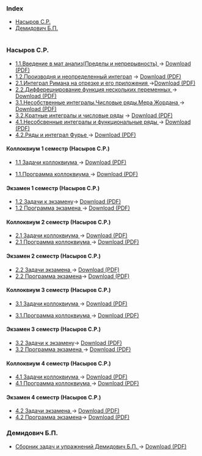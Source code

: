 ### Index

* [Насыров С.Р.](#насыров-ср)
* [Демидович Б.П.](#демидович-бп)
#
#
#
#
#
#
#
#
#
#
#
#

### Насыров С.Р.

* [1.1.Введение в мат анализ(Пределы и непрерывность)
](https://github.com/ifanzilka/Mathematics_KPFU/blob/master/links/books_mathematical_analysis/1.1.%D0%92%D0%B2%D0%B5%D0%B4%D0%B5%D0%BD%D0%B8%D0%B5%20%D0%B2%20%D0%BC%D0%B0%D1%82%20%D0%B0%D0%BD%D0%B0%D0%BB%D0%B8%D0%B7(%D0%9F%D1%80%D0%B5%D0%B4%D0%B5%D0%BB%D1%8B%20%D0%B8%20%D0%BD%D0%B5%D0%BF%D1%80%D0%B5%D1%80%D1%8B%D0%B2%D0%BD%D0%BE%D1%81%D1%82%D1%8C)1%20%D1%81%D0%B5%D0%BC%D0%B5%D1%81%D1%82%D1%80(C.P.%D0%9D%D0%B0%D1%81%D1%8B%D1%80%D0%BE%D0%B2).pdf) -> [Download (PDF)](https://github.com/ifanzilka/Mathematics_KPFU/raw/master/links/books_mathematical_analysis/1.1.%D0%92%D0%B2%D0%B5%D0%B4%D0%B5%D0%BD%D0%B8%D0%B5%20%D0%B2%20%D0%BC%D0%B0%D1%82%20%D0%B0%D0%BD%D0%B0%D0%BB%D0%B8%D0%B7(%D0%9F%D1%80%D0%B5%D0%B4%D0%B5%D0%BB%D1%8B%20%D0%B8%20%D0%BD%D0%B5%D0%BF%D1%80%D0%B5%D1%80%D1%8B%D0%B2%D0%BD%D0%BE%D1%81%D1%82%D1%8C)1%20%D1%81%D0%B5%D0%BC%D0%B5%D1%81%D1%82%D1%80(C.P.%D0%9D%D0%B0%D1%81%D1%8B%D1%80%D0%BE%D0%B2).pdf)
* [1.2.Производня и неопределенный интеграл](https://github.com/ifanzilka/Mathematics_KPFU/blob/master/links/books_mathematical_analysis/1.2.%D0%9F%D1%80%D0%BE%D0%B8%D0%B7%D0%B2%D0%BE%D0%B4%D0%BD%D1%8F%20%D0%B8%20%D0%BD%D0%B5%D0%BE%D0%BF%D1%80%D0%B5%D0%B4%D0%B5%D0%BB%D0%B5%D0%BD%D0%BD%D1%8B%D0%B9%20%D0%B8%D0%BD%D1%82%D0%B5%D0%B3%D1%80%D0%B0%D0%BB.pdf)  -> [Download (PDF)](https://github.com/ifanzilka/Mathematics_KPFU/raw/master/links/books_mathematical_analysis/1.2.%D0%9F%D1%80%D0%BE%D0%B8%D0%B7%D0%B2%D0%BE%D0%B4%D0%BD%D1%8F%20%D0%B8%20%D0%BD%D0%B5%D0%BE%D0%BF%D1%80%D0%B5%D0%B4%D0%B5%D0%BB%D0%B5%D0%BD%D0%BD%D1%8B%D0%B9%20%D0%B8%D0%BD%D1%82%D0%B5%D0%B3%D1%80%D0%B0%D0%BB.pdf)
* [2.1.Интеграл Римана на отрезке и его приложения
](https://github.com/ifanzilka/Mathematics_KPFU/blob/master/links/books_mathematical_analysis/2.1_Integral_Rimana_na_otrezke_i_ego_prilozhenia.pdf) ->[Download (PDF)](https://github.com/ifanzilka/Mathematics_KPFU/raw/master/links/books_mathematical_analysis/2.1_Integral_Rimana_na_otrezke_i_ego_prilozhenia.pdf)
* [2.2.Дифферецнирование функция нескольких переменныx
](https://github.com/ifanzilka/Mathematics_KPFU/blob/master/links/books_mathematical_analysis/2.2.%D0%94%D0%B8%D1%84%D1%84%D0%B5%D1%80%D0%B5%D1%86%D0%BD%D0%B8%D1%80%D0%BE%D0%B2%D0%B0%D0%BD%D0%B8%D0%B5%20%D1%84%D1%83%D0%BD%D0%BA%D1%86%D0%B8%D1%8F%20%D0%BD%D0%B5%D1%81%D0%BA%D0%BE%D0%BB%D1%8C%D0%BA%D0%B8%D1%85%20%D0%BF%D0%B5%D1%80%D0%B5%D0%BC%D0%B5%D0%BD%D0%BD%D1%8B.pdf) -> [Download (PDF)](https://github.com/ifanzilka/Mathematics_KPFU/raw/master/links/books_mathematical_analysis/2.2.%D0%94%D0%B8%D1%84%D1%84%D0%B5%D1%80%D0%B5%D1%86%D0%BD%D0%B8%D1%80%D0%BE%D0%B2%D0%B0%D0%BD%D0%B8%D0%B5%20%D1%84%D1%83%D0%BD%D0%BA%D1%86%D0%B8%D1%8F%20%D0%BD%D0%B5%D1%81%D0%BA%D0%BE%D0%BB%D1%8C%D0%BA%D0%B8%D1%85%20%D0%BF%D0%B5%D1%80%D0%B5%D0%BC%D0%B5%D0%BD%D0%BD%D1%8B.pdf)
* [3.1.Несобственные интегралы.Числовые ряды.Мера Жордана
](https://github.com/ifanzilka/Mathematics_KPFU/blob/master/links/books_mathematical_analysis/3.1Nasyrov_31_2018.pdf) -> [Download (PDF)](https://github.com/ifanzilka/Mathematics_KPFU/raw/master/links/books_mathematical_analysis/3.1Nasyrov_31_2018.pdf)
* [3.2.Кратные интегралы и числовые ряды](https://github.com/ifanzilka/Mathematics_KPFU/blob/master/links/books_mathematical_analysis/3.2.%D0%9A%D1%80%D0%B0%D1%82%D0%BD%D1%8B%D0%B5%20%D0%B8%D0%BD%D1%82%D0%B5%D0%B3%D1%80%D0%B0%D0%BB%D1%8B%20%D0%B8%20%D1%87%D0%B8%D1%81%D0%BB%D0%BE%D0%B2%D1%8B%D0%B5%20%D1%80%D1%8F%D0%B4%D1%8B.pdf) -> [Download (PDF)](https://github.com/ifanzilka/Mathematics_KPFU/raw/master/links/books_mathematical_analysis/3.2.%D0%9A%D1%80%D0%B0%D1%82%D0%BD%D1%8B%D0%B5%20%D0%B8%D0%BD%D1%82%D0%B5%D0%B3%D1%80%D0%B0%D0%BB%D1%8B%20%D0%B8%20%D1%87%D0%B8%D1%81%D0%BB%D0%BE%D0%B2%D1%8B%D0%B5%20%D1%80%D1%8F%D0%B4%D1%8B.pdf)
* [4.1.Несобсвенные интегралы и функциональные ряды
](https://github.com/ifanzilka/Mathematics_KPFU/blob/master/links/books_mathematical_analysis/4.1.%D0%9D%D0%B5%D1%81%D0%BE%D0%B1%D1%81%D0%B2%D0%B5%D0%BD%D0%BD%D1%8B%D0%B5%20%D0%B8%D0%BD%D1%82%D0%B5%D0%B3%D1%80%D0%B0%D0%BB%D1%8B%20%D0%B8%20%D1%84%D1%83%D0%BD%D0%BA%D1%86%D0%B8%D0%BE%D0%BD%D0%B0%D0%BB%D1%8C%D0%BD%D1%8B%D0%B5%20%D1%80%D1%8F%D0%B4%D1%8B%20.pdf) -> [Download (PDF)](https://github.com/ifanzilka/Mathematics_KPFU/raw/master/links/books_mathematical_analysis/4.1.%D0%9D%D0%B5%D1%81%D0%BE%D0%B1%D1%81%D0%B2%D0%B5%D0%BD%D0%BD%D1%8B%D0%B5%20%D0%B8%D0%BD%D1%82%D0%B5%D0%B3%D1%80%D0%B0%D0%BB%D1%8B%20%D0%B8%20%D1%84%D1%83%D0%BD%D0%BA%D1%86%D0%B8%D0%BE%D0%BD%D0%B0%D0%BB%D1%8C%D0%BD%D1%8B%D0%B5%20%D1%80%D1%8F%D0%B4%D1%8B%20.pdf)
* [4.2.Ряды и интеграл Фурье
](https://github.com/ifanzilka/Mathematics_KPFU/blob/master/links/books_mathematical_analysis/4.2.%D0%A0%D1%8F%D0%B4%D1%8B%20%D0%A4%D1%83%D1%80%D1%8C%D0%B5.pdf) -> [Download (PDF)](https://github.com/ifanzilka/Mathematics_KPFU/raw/master/links/books_mathematical_analysis/4.2.%D0%A0%D1%8F%D0%B4%D1%8B%20%D0%A4%D1%83%D1%80%D1%8C%D0%B5.pdf)
#### Коллоквиум 1 семестр (Насыров С.Р.)
* [1.1 Задачи коллоквиума
](https://github.com/ifanzilka/Mathematics_KPFU/blob/master/links/books_mathematical_analysis/1.1.ZADAChI_KOLLOKVIUMA_1-MA.pdf) -> [Download (PDF)](https://github.com/ifanzilka/Mathematics_KPFU/raw/master/links/books_mathematical_analysis/1.1.ZADAChI_KOLLOKVIUMA_1-MA.pdf)

* [1.1.Программа коллоквиума
](https://github.com/ifanzilka/Mathematics_KPFU/blob/master/links/books_mathematical_analysis/1.1.PROGRAMMA_KOLLOKVIUMA_1-MA.pdf)-> [Download (PDF)](https://github.com/ifanzilka/Mathematics_KPFU/raw/master/links/books_mathematical_analysis/1.1.PROGRAMMA_KOLLOKVIUMA_1-MA.pdf)
#### Экзамен 1 семестр (Насыров С.Р.)
* [1.2 Задачи к экзамену](https://github.com/ifanzilka/Mathematics_KPFU/blob/master/links/books_mathematical_analysis/1.2.zadachi_k_EXAM_1.pdf)-> [Download (PDF)](https://github.com/ifanzilka/Mathematics_KPFU/raw/master/links/books_mathematical_analysis/1.2.zadachi_k_EXAM_1.pdf)
* [1.2 Программа экзамена
](https://github.com/ifanzilka/Mathematics_KPFU/blob/master/links/books_mathematical_analysis/1.2.%D0%9F%D1%80%D0%BE%D0%B3%D1%80%D0%B0%D0%BC%D0%BC%D0%B0%20%D0%AD%D0%BA%D0%B7%D0%B0%D0%BC%D0%B5%D0%BD%D0%B0.pdf)-> [Download (PDF)](https://github.com/ifanzilka/Mathematics_KPFU/raw/master/links/books_mathematical_analysis/1.2.%D0%9F%D1%80%D0%BE%D0%B3%D1%80%D0%B0%D0%BC%D0%BC%D0%B0%20%D0%AD%D0%BA%D0%B7%D0%B0%D0%BC%D0%B5%D0%BD%D0%B0.pdf)
#### Коллоквиум 2 семестр (Насыров С.Р.)
* [2.1 Задачи коллоквиума
](https://github.com/ifanzilka/Mathematics_KPFU/blob/master/links/books_mathematical_analysis/2.1.zadachi_coll_2.pdf)-> [Download (PDF)](https://github.com/ifanzilka/Mathematics_KPFU/raw/master/links/books_mathematical_analysis/2.1.zadachi_coll_2.pdf)
* [2.1 Программа коллоквиума
](https://github.com/ifanzilka/Mathematics_KPFU/blob/master/links/books_mathematical_analysis/2.1%D0%9F%D1%80%D0%BE%D0%B3%D1%80%D0%B0%D0%BC%D0%BC%D0%B0.pdf)-> [Download (PDF)](https://github.com/ifanzilka/Mathematics_KPFU/raw/master/links/books_mathematical_analysis/2.1%D0%9F%D1%80%D0%BE%D0%B3%D1%80%D0%B0%D0%BC%D0%BC%D0%B0.pdf)
#### Экзамен 2 семестр (Насыров С.Р.)
* [2.2 Задачи экзамена
](https://github.com/ifanzilka/Mathematics_KPFU/blob/master/links/books_mathematical_analysis/2.2voprosy_EXAM2.pdf)-> [Download (PDF)](https://github.com/ifanzilka/Mathematics_KPFU/raw/master/links/books_mathematical_analysis/2.2voprosy_EXAM2.pdf)
* [2.2 Программа экзамена](https://github.com/ifanzilka/Mathematics_KPFU/blob/master/links/books_mathematical_analysis/2.2.PRG_EX2.pdf)-> [Download (PDF)](https://github.com/ifanzilka/Mathematics_KPFU/raw/master/links/books_mathematical_analysis/2.2.PRG_EX2.pdf)
#### Коллоквиум 3 семестр (Насыров С.Р.)
* [3.1 Задачи коллоквиума
](https://github.com/ifanzilka/Mathematics_KPFU/blob/master/links/books_mathematical_analysis/3.1.zadachi_COLL_3.pdf) -> [Download (PDF)](https://github.com/ifanzilka/Mathematics_KPFU/raw/master/links/books_mathematical_analysis/3.1.zadachi_COLL_3.pdf)

* [3.1.Программа коллоквиума
](https://github.com/ifanzilka/Mathematics_KPFU/blob/master/links/books_mathematical_analysis/3.1.PRG_3.pdf)-> [Download (PDF)](https://github.com/ifanzilka/Mathematics_KPFU/raw/master/links/books_mathematical_analysis/3.1.PRG_3.pdf)
#### Экзамен 3 семестр (Насыров С.Р.)
* [3.2 Задачи к экзамену](https://github.com/ifanzilka/Mathematics_KPFU/blob/master/links/books_mathematical_analysis/3.2.zadachi_EXAM.pdf)-> [Download (PDF)](https://github.com/ifanzilka/Mathematics_KPFU/raw/master/links/books_mathematical_analysis/3.2.zadachi_EXAM.pdf)
* [3.2 Программа экзамена
](https://github.com/ifanzilka/Mathematics_KPFU/blob/master/links/books_mathematical_analysis/3.2.PRGR_EX_2004.pdf)-> [Download (PDF)](https://github.com/ifanzilka/Mathematics_KPFU/raw/master/links/books_mathematical_analysis/3.2.PRGR_EX_2004.pdf)
#### Коллоквиум 4 семестр (Насыров С.Р.)
* [4.1 Задачи коллоквиума
](https://github.com/ifanzilka/Mathematics_KPFU/blob/master/links/books_mathematical_analysis/4.1.Zadachi_kollokviuma_i_ekzamena_po_MA.pdf)-> [Download (PDF)](https://github.com/ifanzilka/Mathematics_KPFU/raw/master/links/books_mathematical_analysis/4.1.Zadachi_kollokviuma_i_ekzamena_po_MA.pdf)
* [4.1 Программа коллоквиума
](https://github.com/ifanzilka/Mathematics_KPFU/blob/master/links/books_mathematical_analysis/4.1.Bilety_kollokviuma_po_MA.pdf)-> [Download (PDF)](https://github.com/ifanzilka/Mathematics_KPFU/raw/master/links/books_mathematical_analysis/4.1.Bilety_kollokviuma_po_MA.pdf)
#### Экзамен 4 семестр (Насыров С.Р.)
* [4.2 Задачи экзамена
](https://github.com/ifanzilka/Mathematics_KPFU/blob/master/links/books_mathematical_analysis/4.2.zadachi_k_EXAM_4.pdf)-> [Download (PDF)](https://github.com/ifanzilka/Mathematics_KPFU/raw/master/links/books_mathematical_analysis/4.2.zadachi_k_EXAM_4.pdf)
* [4.2 Программа экзамена](https://github.com/ifanzilka/Mathematics_KPFU/blob/master/links/books_mathematical_analysis/4.1.EXAM_4_2019.pdf)-> [Download (PDF)](https://github.com/ifanzilka/Mathematics_KPFU/raw/master/links/books_mathematical_analysis/4.1.EXAM_4_2019.pdf)

### Демидович Б.П.
* [Сборник задач и упражнений Демидович Б.П.
](https://github.com/ifanzilka/Mathematics_KPFU/blob/master/links/books_mathematical_analysis/demidovich/20-%20%D0%A1%D0%B1%D0%BE%D1%80%D0%BD%D0%B8%D0%BA%20%D0%B7%D0%B0%D0%B4%D0%B0%D1%87%20%D0%B8%20%D1%83%D0%BF%D1%80.%20%D0%BF%D0%BE%20%D0%BC%D0%B0%D1%82.%20%D0%B0%D0%BD%D0%B0%D0%BB%D0%B8%D0%B7%D1%83_%D0%94%D0%B5%D0%BC%D0%B8%D0%B4%D0%BE%D0%B2%D0%B8%D1%87_1998%20-624%D1%81.pdf)-> [Download (PDF)](https://github.com/ifanzilka/Mathematics_KPFU/raw/master/links/books_mathematical_analysis/demidovich/20-%20%D0%A1%D0%B1%D0%BE%D1%80%D0%BD%D0%B8%D0%BA%20%D0%B7%D0%B0%D0%B4%D0%B0%D1%87%20%D0%B8%20%D1%83%D0%BF%D1%80.%20%D0%BF%D0%BE%20%D0%BC%D0%B0%D1%82.%20%D0%B0%D0%BD%D0%B0%D0%BB%D0%B8%D0%B7%D1%83_%D0%94%D0%B5%D0%BC%D0%B8%D0%B4%D0%BE%D0%B2%D0%B8%D1%87_1998%20-624%D1%81.pdf)
